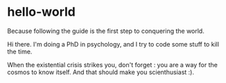 hello-world
===========

Because following the guide is the first step to conquering the world.



Hi there. I'm doing a PhD in psychology, and I try to code some stuff to kill the time. 

When the existential crisis strikes you, don't forget : you are a way for the cosmos to know itself. And that should make you scienthusiast :).
